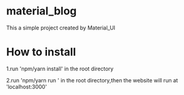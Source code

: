 # material_blog
This a simple project created by Material_UI


# How to install

1.run 'npm/yarn install' in the root directory  

2.run 'npm/yarn run ' in the root directory,then the website will run at 'localhost:3000'
